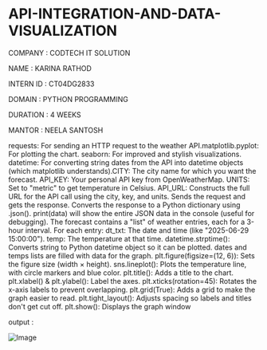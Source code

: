 # API-INTEGRATION-AND-DATA-VISUALIZATION
COMPANY : CODTECH IT SOLUTION

NAME : KARINA RATHOD

INTERN ID : CT04DG2833

DOMAIN : PYTHON PROGRAMMING

DURATION : 4 WEEKS

MANTOR : NEELA SANTOSH 

requests: For sending an HTTP request to the weather API.matplotlib.pyplot: For plotting the chart. seaborn: For improved and stylish visualizations. datetime: For converting string dates from the API into datetime objects (which matplotlib understands).CITY: The city name for which you want the forecast. API_KEY: Your personal API key from OpenWeatherMap. UNITS: Set to "metric" to get temperature in Celsius.
API_URL: Constructs the full URL for the API call using the city, key, and units. Sends the request and gets the response. Converts the response to a Python dictionary using .json(). print(data) will show the entire JSON data in the console (useful for debugging). The forecast contains a "list" of weather entries, each for a 3-hour interval. For each entry: dt_txt: The date and time (like "2025-06-29 15:00:00"). temp: The temperature at that time. datetime.strptime(): Converts string to Python datetime object so it can be plotted. dates and temps lists are filled with data for the graph. plt.figure(figsize=(12, 6)): Sets the figure size (width × height). sns.lineplot(): Plots the temperature line, with circle markers and blue color. plt.title(): Adds a title to the chart. plt.xlabel() & plt.ylabel(): Label the axes. plt.xticks(rotation=45): Rotates the x-axis labels to prevent overlapping. plt.grid(True): Adds a grid to make the graph easier to read. plt.tight_layout(): Adjusts spacing so labels and titles don't get cut off. plt.show(): Displays the graph window

output :

![Image](https://github.com/user-attachments/assets/4351bb70-75e6-4d3f-984e-ae603c7d5036)
